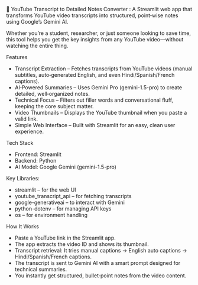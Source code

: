 
🎥 YouTube Transcript to Detailed Notes Converter :
A Streamlit web app that transforms YouTube video transcripts into structured, point‑wise notes using Google’s Gemini AI.

Whether you’re a student, researcher, or just someone looking to save time, this tool helps you get the key insights from any YouTube video—without watching the entire thing.

 Features
- Transcript Extraction – Fetches transcripts from YouTube videos (manual subtitles, auto‑generated English, and even Hindi/Spanish/French captions).
- AI‑Powered Summaries – Uses Gemini Pro (gemini-1.5-pro) to create detailed, well‑organized notes.
- Technical Focus – Filters out filler words and conversational fluff, keeping the core subject matter.
- Video Thumbnails – Displays the YouTube thumbnail when you paste a valid link.
- Simple Web Interface – Built with Streamlit for an easy, clean user experience.

Tech Stack
- Frontend: Streamlit
- Backend: Python
- AI Model: Google Gemini (gemini-1.5-pro)

Key Libraries:
- streamlit – for the web UI
- youtube_transcript_api – for fetching transcripts
- google-generativeai – to interact with Gemini
- python-dotenv – for managing API keys
- os – for environment handling

 How It Works
- Paste a YouTube link in the Streamlit app.
- The app extracts the video ID and shows its thumbnail.
- Transcript retrieval: It tries manual captions → English auto captions → Hindi/Spanish/French captions.
- The transcript is sent to Gemini AI with a smart prompt designed for technical summaries.
- You instantly get structured, bullet‑point notes from the video content.
